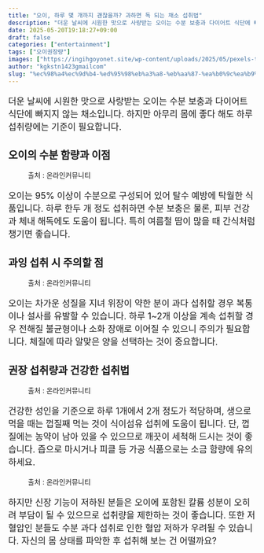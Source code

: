 ```yaml
---
title: "오이, 하루 몇 개까지 괜찮을까? 과하면 독 되는 채소 섭취법"
description: "더운 날씨에 시원한 맛으로 사랑받는 오이는 수분 보충과 다이어트 식단에 빠지지 않는 채소입니다. 하지만 아무리 몸에 좋다 해도 하루 섭취량에는 기준이 필요합니다."
date: 2025-05-20T19:18:27+09:00
draft: false
categories: ["entertainment"]
tags: ["오이권장량"]
images: ["https://ingihgoyonet.site/wp-content/uploads/2025/05/pexels-timur-weber-8679633-1-683x1024.jpg", "https://ingihgoyonet.site/wp-content/uploads/2025/05/pexels-rdne-10432461-683x1024.jpg", "https://ingihgoyonet.site/wp-content/uploads/2025/05/pexels-solodsha-9009970-866x1024.jpg", "https://ingihgoyonet.site/wp-content/uploads/2025/05/pexels-lo-422811-2329440-768x1024.jpg"]
author: "kgkstn1423gmailcom"
slug: "%ec%98%a4%ec%9d%b4-%ed%95%98%eb%a3%a8-%eb%aa%87-%ea%b0%9c%ea%b9%8c%ec%a7%80-%ea%b4%9c%ec%b0%ae%ec%9d%84%ea%b9%8c-%ea%b3%bc%ed%95%98%eb%a9%b4-%eb%8f%85-%eb%90%98%eb%8a%94-%ec%b1%84%ec%86%8c-%ec%84%ad"
---
```


<p style="font-size:18px">더운 날씨에 시원한 맛으로 사랑받는 오이는 수분 보충과 다이어트 식단에 빠지지 않는 채소입니다. 하지만 아무리 몸에 좋다 해도 하루 섭취량에는 기준이 필요합니다.</p> <h2 >오이의 수분 함량과 이점</h2> <figure ><img src="https://ingihgoyonet.site/wp-content/uploads/2025/05/pexels-timur-weber-8679633-1-683x1024.jpg" alt="" style="aspect-ratio:16/9;object-fit:cover"/><figcaption >출처 : 온라인커뮤니티</figcaption></figure> <p style="font-size:18px">오이는 95% 이상이 수분으로 구성되어 있어 탈수 예방에 탁월한 식품입니다. 하루 한두 개 정도 섭취하면 수분 보충은 물론, 피부 건강과 체내 해독에도 도움이 됩니다. 특히 여름철 땀이 많을 때 간식처럼 챙기면 좋습니다.</p> <h2 >과잉 섭취 시 주의할 점</h2> <figure ><img src="https://ingihgoyonet.site/wp-content/uploads/2025/05/pexels-rdne-10432461-683x1024.jpg" alt="" style="aspect-ratio:16/9;object-fit:cover"/><figcaption >출처 : 온라인커뮤니티</figcaption></figure> <p style="font-size:18px">오이는 차가운 성질을 지녀 위장이 약한 분이 과다 섭취할 경우 복통이나 설사를 유발할 수 있습니다. 하루 1~2개 이상을 계속 섭취할 경우 전해질 불균형이나 소화 장애로 이어질 수 있으니 주의가 필요합니다. 체질에 따라 알맞은 양을 선택하는 것이 중요합니다.</p> <h2 >권장 섭취량과 건강한 섭취법</h2> <figure ><img src="https://ingihgoyonet.site/wp-content/uploads/2025/05/pexels-solodsha-9009970-866x1024.jpg" alt="" style="aspect-ratio:16/9;object-fit:cover"/><figcaption >출처 : 온라인커뮤니티</figcaption></figure> <p style="font-size:18px">건강한 성인을 기준으로 하루 1개에서 2개 정도가 적당하며, 생으로 먹을 때는 껍질째 먹는 것이 식이섬유 섭취에 도움이 됩니다. 단, 껍질에는 농약이 남아 있을 수 있으므로 깨끗이 세척해 드시는 것이 좋습니다. 즙으로 마시거나 피클 등 가공 식품으로는 소금 함량에 유의하세요.</p> <figure ><img src="https://ingihgoyonet.site/wp-content/uploads/2025/05/pexels-lo-422811-2329440-768x1024.jpg" alt="" style="aspect-ratio:16/9;object-fit:cover"/><figcaption >출처 : 온라인커뮤니티</figcaption></figure> <p style="font-size:18px">하지만 신장 기능이 저하된 분들은 오이에 포함된 칼륨 성분이 오히려 부담이 될 수 있으므로 섭취량을 제한하는 것이 좋습니다. 또한 저혈압인 분들도 수분 과다 섭취로 인한 혈압 저하가 우려될 수 있습니다. 자신의 몸 상태를 파악한 후 섭취해 보는 건 어떨까요?</p>